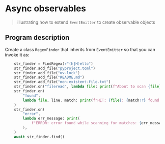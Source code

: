 # Async observables
> illustrating how to extend `EventEmitter` to create observable objects

## Program description

Create a class `RegexFinder` that inherits from `EventEmitter` so that you can invoke it as:

```python
    str_finder = FindRegex(r"(h|H)ello")
    str_finder.add_file("pyproject.toml")
    str_finder.add_file("uv.lock")
    str_finder.add_file("README.md")
    str_finder.add_file("non-existent-file.txt")
    str_finder.on("fileread", lambda file: print(f"About to scan {file}"))
    str_finder.on(
        "found",
        lambda file, line, match: print(f"HIT: {file}: {match!r} found in {line!r}"),
    )
    str_finder.on(
        "error",
        lambda err_message: print(
            f"ERROR: error found while scanning for matches: {err_message}",
        ),
    )
    await str_finder.find()
```